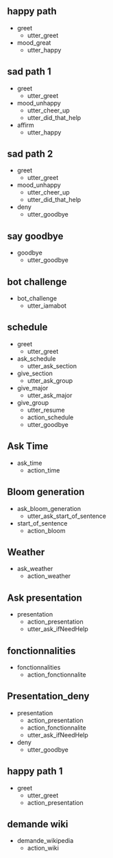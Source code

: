 ## happy path
* greet
  - utter_greet
* mood_great
  - utter_happy

## sad path 1
* greet
  - utter_greet
* mood_unhappy
  - utter_cheer_up
  - utter_did_that_help
* affirm
  - utter_happy

## sad path 2
* greet
  - utter_greet
* mood_unhappy
  - utter_cheer_up
  - utter_did_that_help
* deny
  - utter_goodbye

## say goodbye
* goodbye
  - utter_goodbye

## bot challenge
* bot_challenge
  - utter_iamabot

## schedule
* greet
  - utter_greet
* ask_schedule
  - utter_ask_section
* give_section
  - utter_ask_group
* give_major
  - utter_ask_major
* give_group
  - utter_resume
  - action_schedule
  - utter_goodbye

## Ask Time
* ask_time
  - action_time

## Bloom generation
* ask_bloom_generation
  - utter_ask_start_of_sentence
* start_of_sentence
  - action_bloom

## Weather
* ask_weather
  - action_weather

## Ask presentation
* presentation
    - action_presentation
    - utter_ask_ifNeedHelp

## fonctionnalities
* fonctionnalities
  - action_fonctionnalite

## Presentation_deny
* presentation
  - action_presentation
  - action_fonctionnalite
  - utter_ask_ifNeedHelp
* deny
  - utter_goodbye

## happy path 1
* greet
  - utter_greet
  - action_presentation

## demande wiki
 * demande_wikipedia 
   - action_wiki
